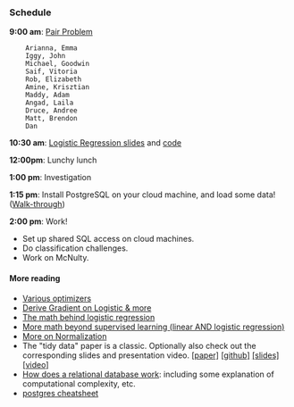 ### Schedule

**9:00 am**: [Pair Problem](pair_knn.md)

		Arianna, Emma
		Iggy, John
		Michael, Goodwin
		Saif, Vitoria
		Rob, Elizabeth
		Amine, Krisztian
		Maddy, Adam
		Angad, Laila
		Druce, Andree
		Matt, Brendon
		Dan

**10:30 am**: [Logistic Regression slides](logistic.pdf) and [code](Logistic_Regression.ipynb)

**12:00pm**: Lunchy lunch

**1:00 pm**: Investigation

**1:15 pm**: Install PostgreSQL on your cloud machine, and load some data! ([Walk-through](postgres_loading.md))

**2:00 pm**: Work!

 * Set up shared SQL access on cloud machines.
 * Do classification challenges.
 * Work on McNulty.


#### More reading
 
 * [Various optimizers](http://fa.bianp.net/blog/2013/numerical-optimizers-for-logistic-regression/)
 * [Derive Gradient on Logistic & more](http://www.win-vector.com/blog/2011/09/the-simpler-derivation-of-logistic-regression/)
 * [The math behind logistic regression](http://www.stat.cmu.edu/~cshalizi/uADA/12/lectures/ch12.pdf)
 * [More math beyond supervised learning (linear AND logistic regression)](http://cs229.stanford.edu/notes/cs229-notes1.pdf)
 * [More on Normalization](http://en.wikipedia.org/wiki/Database_normalization)
 * The "tidy data" paper is a classic. Optionally also check out the corresponding slides and presentation video. [[paper]](http://vita.had.co.nz/papers/tidy-data.pdf) [[github]](https://github.com/hadley/tidy-data) [[slides]](http://stat405.had.co.nz/lectures/18-tidy-data.pdf) [[video]](http://vimeo.com/33727555)
 * [How does a relational database work](http://coding-geek.com/how-databases-work/): including some explanation of computational complexity, etc.
 * [postgres cheatsheet](https://gist.github.com/Kartones/dd3ff5ec5ea238d4c546)
